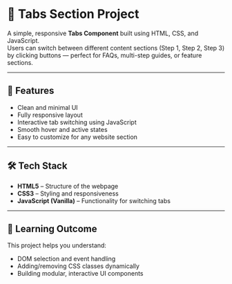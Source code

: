 # 🧩 Tabs Section Project

A simple, responsive **Tabs Component** built using HTML, CSS, and JavaScript.  
Users can switch between different content sections (Step 1, Step 2, Step 3) by clicking buttons — perfect for FAQs, multi-step guides, or feature sections.

---

## 🚀 Features

- Clean and minimal UI  
- Fully responsive layout  
- Interactive tab switching using JavaScript  
- Smooth hover and active states  
- Easy to customize for any website section

---

## 🛠️ Tech Stack

- **HTML5** – Structure of the webpage  
- **CSS3** – Styling and responsiveness  
- **JavaScript (Vanilla)** – Functionality for switching tabs

---

## 🧠 Learning Outcome

This project helps you understand:
- DOM selection and event handling  
- Adding/removing CSS classes dynamically  
- Building modular, interactive UI components
